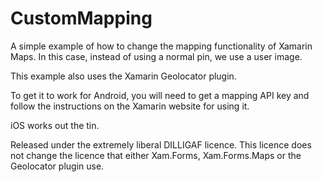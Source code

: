 # CustomMapping

A simple example of how to change the mapping functionality of Xamarin Maps. In this case, instead of using a normal pin, we use a 
user image.

This example also uses the Xamarin Geolocator plugin.

To get it to work for Android, you will need to get a mapping API key and follow the instructions on the Xamarin website for using it.

iOS works out the tin.

Released under the extremely liberal DILLIGAF licence. This licence does not change the licence that either Xam.Forms, Xam.Forms.Maps or 
the Geolocator plugin use.
